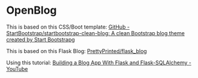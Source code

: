 # OpenBlog

This is based on this CSS/Boot template: [GitHub - StartBootstrap/startbootstrap-clean-blog: A clean Bootstrap blog theme created by Start Bootstrap](https://github.com/StartBootstrap/startbootstrap-clean-blog)g

This is based on this Flask Blog: [PrettyPrinted/flask_blog](https://github.com/PrettyPrinted/flask_blog)

Using this tutorial: [Building a Blog App With Flask and Flask-SQLAlchemy - YouTube](https://www.youtube.com/watch?v=XHGpPCYmPvI)

